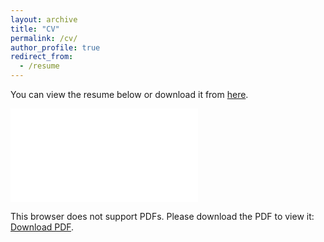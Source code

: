 ```yaml
---
layout: archive
title: "CV"
permalink: /cv/
author_profile: true
redirect_from:
  - /resume
---
```


You can view the resume below or download it from <a href="../files/pritish_resume_full.pdf" download>here</a>.

<object data="../files/resume.pdf" type="application/pdf" width="500px" height="500px">
    <embed src="../files/pritish_resume_full.pdf">
        <p>This browser does not support PDFs. Please download the PDF to view it: <a href="../files/resume.pdf">Download PDF</a>.</p>
    </embed>
</object>
